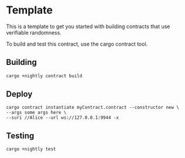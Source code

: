 # Template

This is a template to get you started with building contracts that use verifiable randomness.

To build and test this contract, use the cargo contract tool.

## Building

``` sh
cargo +nightly contract build
```

## Deploy

``` shell
cargo contract instantiate myContract.contract --constructor new \
--args some args here \
--suri //Alice --url ws://127.0.0.1:9944 -x
```

## Testing

``` sh
cargo +nightly test
```
